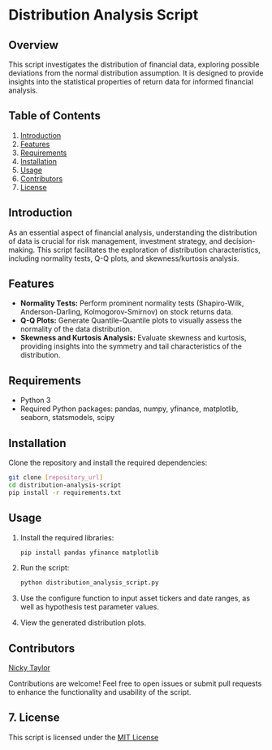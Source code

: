 # Distribution Analysis Script

## Overview

This script investigates the distribution of financial data, exploring possible deviations from the normal distribution assumption. It is designed to provide insights into the statistical properties of return data for informed financial analysis.

## Table of Contents

1. [Introduction](#introduction)
2. [Features](#features)
3. [Requirements](#requirements)
4. [Installation](#installation)
5. [Usage](#usage)
6. [Contributors](#contributors)
7. [License](#license)

## Introduction

As an essential aspect of financial analysis, understanding the distribution of data is crucial for risk management, investment strategy, and decision-making. This script facilitates the exploration of distribution characteristics, including normality tests, Q-Q plots, and skewness/kurtosis analysis.

## Features

- **Normality Tests:** Perform prominent normality tests (Shapiro-Wilk, Anderson-Darling, Kolmogorov-Smirnov) on stock returns data.
- **Q-Q Plots:** Generate Quantile-Quantile plots to visually assess the normality of the data distribution.
- **Skewness and Kurtosis Analysis:** Evaluate skewness and kurtosis, providing insights into the symmetry and tail characteristics of the distribution.

## Requirements

- Python 3
- Required Python packages: pandas, numpy, yfinance, matplotlib, seaborn, statsmodels, scipy

## Installation

Clone the repository and install the required dependencies:

```bash
git clone [repository_url]
cd distribution-analysis-script
pip install -r requirements.txt
```

## Usage

1. Install the required libraries:

    ```bash
    pip install pandas yfinance matplotlib
    ```

2. Run the script:

    ```bash
    python distribution_analysis_script.py
    ```

3. Use the configure function to input asset tickers and date ranges, as well as hypothesis test parameter values.

4. View the generated distribution plots.

  
## Contributors

[Nicky Taylor](https://github.com/CoderNicky)

Contributions are welcome! Feel free to open issues or submit pull requests to enhance the functionality and usability of the script.

## 7. License

This script is licensed under the [MIT License](LICENSE)
